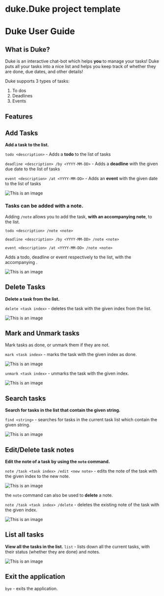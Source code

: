 # duke.Duke project template
# Duke User Guide

## What is Duke?
Duke is an interactive chat-bot which helps **you** to manage your tasks! Duke puts all your tasks into a nice list and
helps you keep track of whether they are done, due dates, and other details!

Duke supports 3 types of tasks:
1. To dos
2. Deadlines
3. Events

## Features 

## Add Tasks

**Add a task to the list.**

``` todo <description> ``` - Adds a **todo** to the list of tasks

``` deadline <description> /by <YYYY-MM-DD> ``` - Adds a **deadline** with the given due date to the list of tasks

``` event <description> /at <YYYY-MM-DD> ``` - Adds an **event** with the given date to the list of tasks

![This is an image](/src/main/resources/images/todo_deadline_ss.png)

### Tasks can be added with a note.
Adding ```/note``` allows you to add the task, **with an accompanying note**, to the list.

``` todo <description> /note <note> ```

``` deadline <description> /by <YYYY-MM-DD> /note <note> ```

``` event <description> /at <YYYY-MM-DD> /note <note> ```

Adds a todo, deadline or event respectively to the list, with the accompanying <note>.

![This is an image](/src/main/resources/images/event_note_ss.png)

## Delete Tasks

**Delete a task from the list.**

``` delete <task index> ``` - deletes the task with the given index from the list.

![This is an image](/src/main/resources/images/delete_ss.png)

## Mark and Unmark tasks
Mark tasks as done, or unmark them if they are not.

``` mark <task index> ``` - marks the task with the given index as done.

![This is an image](/src/main/resources/images/mark_ss.png)

``` unmark <task index> ``` - unmarks the task with the given index.

![This is an image](/src/main/resources/images/unmark_ss.png)

## Search tasks
**Search for tasks in the list that contain the given string.**

``` find <string> ``` - searches for tasks in the current task list which contain the given string.

![This is an image](/src/main/resources/images/find_ss.png)

## Edit/Delete task notes
**Edit the note of a task by using the ``` note ``` command.**

``` note /task <task index> /edit <new note> ``` - edits the note of the task with the given index to the new note.

![This is an image](/src/main/resources/images/edit_note_ss.png)

the ``` note ``` command can also be used to **delete** a note.

``` note /task <task index> /delete ``` - deletes the existing note of the task with the given index.

![This is an image](/src/main/resources/images/delete_note_ss.png)

## List all tasks
**View all the tasks in the list.**
``` list ``` - lists down all the current tasks, with their status (whether they are done) and notes.

![This is an image](/src/main/resources/images/list_ss.png)

## Exit the application
``` bye ``` - exits the application.

